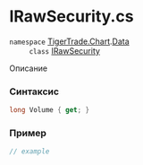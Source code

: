 
# IRawSecurity.cs
`namespace` [TigerTrade.Chart](../../../../TigerTrade.Chart.md).[Data](../../../../TigerTrade.Chart/Data.md)  
&nbsp;&nbsp;&nbsp;&nbsp;&nbsp;&nbsp;&nbsp;&nbsp;&nbsp;`class` [IRawSecurity](../../IRawSecurity.cs.md)

Описание

### Синтаксис
```csharp
long Volume { get; }
```
### Пример  
```csharp
// example
```
